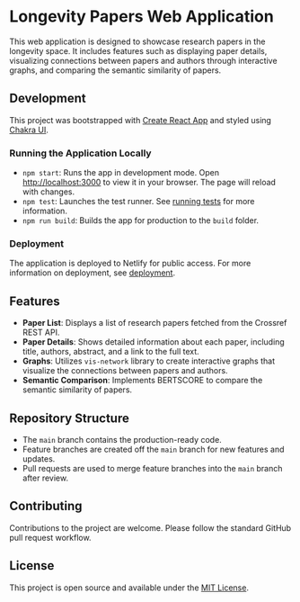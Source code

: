 # Longevity Papers Web Application

This web application is designed to showcase research papers in the longevity space. It includes features such as displaying paper details, visualizing connections between papers and authors through interactive graphs, and comparing the semantic similarity of papers.

## Development

This project was bootstrapped with [Create React App](https://github.com/facebook/create-react-app) and styled using [Chakra UI](https://chakra-ui.com/).

### Running the Application Locally

- `npm start`: Runs the app in development mode. Open [http://localhost:3000](http://localhost:3000) to view it in your browser. The page will reload with changes.
- `npm test`: Launches the test runner. See [running tests](https://facebook.github.io/create-react-app/docs/running-tests) for more information.
- `npm run build`: Builds the app for production to the `build` folder.

### Deployment

The application is deployed to Netlify for public access. For more information on deployment, see [deployment](https://facebook.github.io/create-react-app/docs/deployment).

## Features

- **Paper List**: Displays a list of research papers fetched from the Crossref REST API.
- **Paper Details**: Shows detailed information about each paper, including title, authors, abstract, and a link to the full text.
- **Graphs**: Utilizes `vis-network` library to create interactive graphs that visualize the connections between papers and authors.
- **Semantic Comparison**: Implements BERTSCORE to compare the semantic similarity of papers.

## Repository Structure

- The `main` branch contains the production-ready code.
- Feature branches are created off the `main` branch for new features and updates.
- Pull requests are used to merge feature branches into the `main` branch after review.

## Contributing

Contributions to the project are welcome. Please follow the standard GitHub pull request workflow.

## License

This project is open source and available under the [MIT License](LICENSE).
